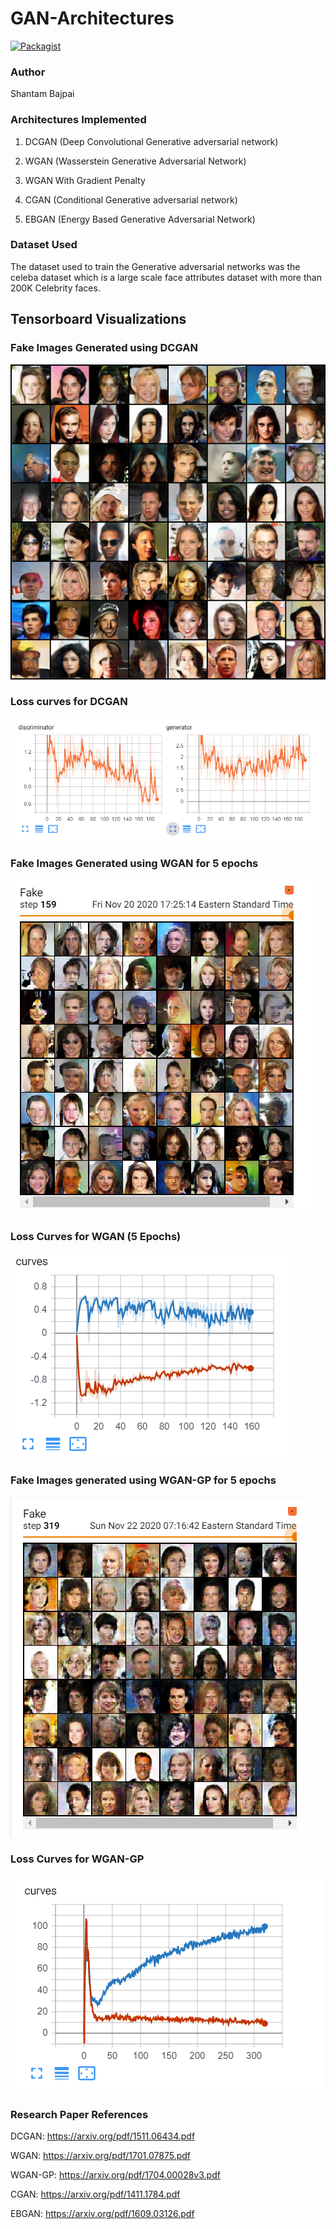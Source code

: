 # GAN-Architectures

[![Packagist](https://img.shields.io/packagist/l/doctrine/orm.svg)](LICENSE.md)

### Author
Shantam Bajpai 

### Architectures Implemented
1. DCGAN (Deep Convolutional Generative adversarial network)

2. WGAN (Wasserstein Generative Adversarial Network)

3. WGAN With Gradient Penalty

4. CGAN (Conditional Generative adversarial network)

5. EBGAN (Energy Based Generative Adversarial Network)

### Dataset Used
The dataset used to train the Generative adversarial networks was the celeba dataset which is a large scale face attributes dataset with more than 200K Celebrity faces. 

## Tensorboard Visualizations

### Fake Images Generated using DCGAN 
![Screenshot](DCGAN/Fake_images.png) 

### Loss curves for DCGAN
![Screenshot](DCGAN/loss_curves.PNG)

### Fake Images Generated using WGAN for 5 epochs 
![Screenshot](Wasserstein_GAN/fake_images_WGAN.PNG)

### Loss Curves for WGAN (5 Epochs)
![Screenshot](Wasserstein_GAN/loss_curves_WGAN.PNG)

### Fake Images generated using WGAN-GP for 5 epochs 
![Screenshot](Wasserstein_GAN_GP/fake_images.PNG)

### Loss Curves for WGAN-GP
![Screenshot](Wasserstein_GAN_GP/loss_curves.PNG)

### Research Paper References
DCGAN: https://arxiv.org/pdf/1511.06434.pdf

WGAN: https://arxiv.org/pdf/1701.07875.pdf

WGAN-GP: https://arxiv.org/pdf/1704.00028v3.pdf

CGAN: https://arxiv.org/pdf/1411.1784.pdf

EBGAN: https://arxiv.org/pdf/1609.03126.pdf
